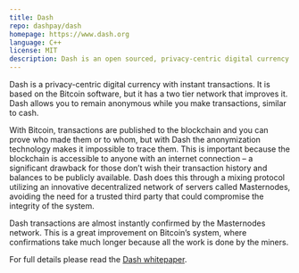 ```yaml
---
title: Dash
repo: dashpay/dash
homepage: https://www.dash.org
language: C++
license: MIT
description: Dash is an open sourced, privacy-centric digital currency with instant transactions.
---
```


Dash is a privacy-centric digital currency with instant transactions. It is based on the Bitcoin software, but it has a two tier network that improves it. Dash allows you to remain anonymous while you make transactions, similar to cash.

With Bitcoin, transactions are published to the blockchain and you can prove who made them or to whom, but with Dash the anonymization technology makes it impossible to trace them. This is important because the blockchain is accessible to anyone with an internet connection – a significant drawback for those don’t wish their transaction history and balances to be publicly available. Dash does this through a mixing protocol utilizing an innovative decentralized network of servers called Masternodes, avoiding the need for a trusted third party that could compromise the integrity of the system.

Dash transactions are almost instantly confirmed by the Masternodes network. This is a great improvement on Bitcoin’s system, where confirmations take much longer because all the work is done by the miners.

For full details please read the [Dash whitepaper](https://www.dash.org/wp-content/uploads/2015/04/Dash-WhitepaperV1.pdf).
